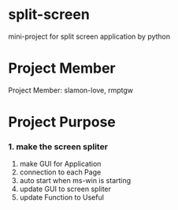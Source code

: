 # split-screen
mini-project for split screen application by python

# Project Member
Project Member: slamon-love, rmptgw

# Project Purpose
### 1. make the screen spliter 
 1) make GUI for Application
 2) connection to each Page
 3) auto start when ms-win is starting
 4) update GUI to screen spliter
 5) update Function to Useful
